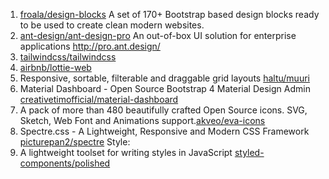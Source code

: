 1. [froala/design-blocks](https://github.com/froala/design-blocks) A set of 170+ Bootstrap based design blocks ready to be used to create clean modern websites. 
2. [ant-design/ant-design-pro](https://github.com/ant-design/ant-design-pro) An out-of-box UI solution for enterprise applications http://pro.ant.design/
3. [tailwindcss/tailwindcss](https://github.com/tailwindcss/tailwindcss)
4. [airbnb/lottie-web](https://github.com/airbnb/lottie-web)
5. Responsive, sortable, filterable and draggable grid layouts [haltu/muuri](https://github.com/haltu/muuri)
6. Material Dashboard - Open Source Bootstrap 4 Material Design Admin [creativetimofficial/material-dashboard](https://github.com/creativetimofficial/material-dashboard)
7. A pack of more than 480 beautifully crafted Open Source icons. SVG, Sketch, Web Font and Animations support.[akveo/eva-icons](https://github.com/akveo/eva-icons)
8. Spectre.css - A Lightweight, Responsive and Modern CSS Framework [picturepan2/spectre](https://github.com/picturepan2/spectre)
Style:
1. A lightweight toolset for writing styles in JavaScript [styled-components/polished](https://github.com/styled-components/polished)
